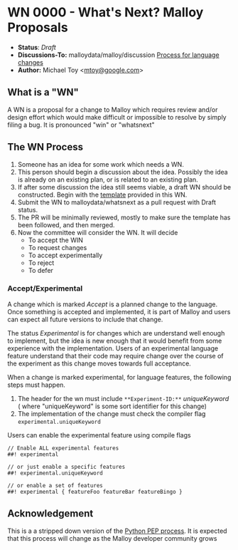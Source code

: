 # WN 0000 - What's Next? Malloy Proposals

- **Status**: _Draft_
- **Discussions-To:**  malloydata/malloy/discussion [Process for language changes](https://github.com/malloydata/malloy/discussions/1400)
- **Author:** Michael Toy \<mtoy@google.com>

## What is a "WN"

A WN is a proposal for a change to Malloy which requires review and/or design effort which would make difficult or impossible to resolve by simply filing a bug. It is pronounced "win" or "whatsnext"

## The WN Process

1. Someone has an idea for some work which needs a WN.
2. This person should begin a discussion about the idea. Possibly the idea is already on
   an existing plan, or is related to an existing plan.
3. If after some discussion the idea still seems viable, a draft WN should be constructed. Begin with the [template](wn-template.md) provided in this WN.
5. Submit the WN to malloydata/whatsnext as a pull request with Draft status.
6. The PR will be minimally reviewed, mostly to make sure the template has been followed, and then merged.
7. Now the committee will consider the WN. It will decide
    * To accept the WIN
    * To request changes
    * To accept experimentally
    * To reject
    * To defer

### Accept/Experimental

A change which is marked _Accept_ is a planned change to the language. Once something is accepted and implemented, it is part of Malloy and users can expect all future versions to include that change.

The status _Experimental_ is for changes which are understand well enough to implement, but the idea is new enough that it would benefit from some experience with the implementation. Users of an experimental language feature understand that their code may require change over the course of the experiment as this change moves towards full acceptance.

When a change is marked experimental, for language features, the following steps must happen.

1. The header for the wn must include `**Experiment-ID:**` _uniqueKeyword_ ( where "uniqueKeyword" is some sort identifier for this change)
2. The implementation of the change must check the compiler flag `experimental.uniqueKeyword`

Users can enable the experimental feature using compile flags

```
// Enable ALL experimental features
##! experimental

// or just enable a specific features
##! experimental.uniqueKeyword

// or enable a set of features
##! experimental { featureFoo featureBar featureBingo }
```

## Acknowledgement

This is a a stripped down version of the [Python PEP process](https://peps.python.org/). It is expected that this process will change as the Malloy developer community grows
